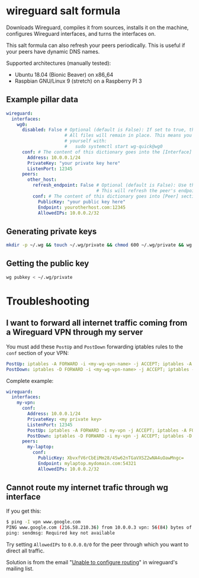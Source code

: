 # wireguard salt formula
Downloads Wireguard, compiles it from sources, installs it on the machine, configures Wireguard interfaces,
and turns the interfaces on.

This salt formula can also refresh your peers periodically. This is useful if your peers have dynamic DNS names.

Supported architectures (manually tested):
- Ubuntu 18.04 (Bionic Beaver) on x86_64
- Raspbian GNU/Linux 9 (stretch) on a Raspberry PI 3

## Example pillar data
```yaml
wireguard:
  interfaces:
    wg0:
      disabled: False # Optional (default is False): If set to true, the interface will be shut down.
                      # All files will remain in place. This means you can start the interface manually
                      # yourself with:
                      #   sudo systemctl start wg-quick@wg0
      conf: # The content of this dictionary goes into the [Interface] section of the /etc/wireguard/wg0.conf file
        Address: 10.0.0.1/24
        PrivateKey: "your private key here"
        ListenPort: 12345
      peers:
        other_host:
          refresh_endpoint: False # Optional (default is False): Use this if the endpoint is a dynamic DNS name.
                                  # This will refresh the peer's endpoint every minute.
          conf: # The content of this dictionary goes into [Peer] sections of the /etc/wireguard/wg0.conf file
            PublicKey: "your public key here"
            Endpoint: yourotherhost.com:12345
            AllowedIPs: 10.0.0.2/32
```

## Generating private keys
```bash
mkdir -p ~/.wg && touch ~/.wg/private && chmod 600 ~/.wg/private && wg genkey > ~/.wg/private
```

## Getting the public key
```bash
wg pubkey < ~/.wg/private
```

# Troubleshooting

## I want to forward all internet traffic coming from a Wireguard VPN through my server
You must add these `PostUp` and `PostDown` forwarding iptables rules to the `conf` section of your VPN:
```yaml
PostUp: iptables -A FORWARD -i <my-wg-vpn-name> -j ACCEPT; iptables -A FORWARD -o <my-wg-vpn-name> -j ACCEPT; iptables -t nat -A POSTROUTING -o <forwarding inteface> -j MASQUERADE
PostDown: iptables -D FORWARD -i <my-wg-vpn-name> -j ACCEPT; iptables -D FORWARD -o <my-wg-vpn-name> -j ACCEPT; iptables -t nat -D POSTROUTING -o <forwarding inteface> -j MASQUERADE
```

Complete example:
```yaml
wireguard:
  interfaces:
    my-vpn:
      conf:
        Address: 10.0.0.1/24
        PrivateKey: <my private key>
        ListenPort: 12345
        PostUp: iptables -A FORWARD -i my-vpn -j ACCEPT; iptables -A FORWARD -o my-vpn -j ACCEPT; iptables -t nat -A POSTROUTING -o eth0 -j MASQUERADE
        PostDown: iptables -D FORWARD -i my-vpn -j ACCEPT; iptables -D FORWARD -o my-vpn -j ACCEPT; iptables -t nat -D POSTROUTING -o eth0 -j MASQUERADE
      peers:
        my-laptop:
          conf:
            PublicKey: XbvxfV6rCbEiMm28/4Sw62nTGaVXSZ2wNA4uOawMngc=
            Endpoint: mylaptop.mydomain.com:54321
            AllowedIPs: 10.0.0.2/32
```

## Cannot route my internet trafic through wg interface
If you get this:
```bash
$ ping -I vpn www.google.com
PING www.google.com (216.58.210.36) from 10.0.0.3 vpn: 56(84) bytes of data.
ping: sendmsg: Required key not available
```

Try setting `AllowedIPs` to `0.0.0.0/0` for the peer through which you want to direct all traffic.

Solution is from the email "[Unable to configure routing]" in wireguard's mailing list.


[Unable to configure routing]: https://lists.zx2c4.com/pipermail/wireguard/2016-August/000339.html

